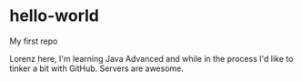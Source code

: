 # hello-world
My first repo

Lorenz here, I'm learning Java Advanced and while in the process I'd like to tinker a bit with GitHub.
Servers are awesome.
